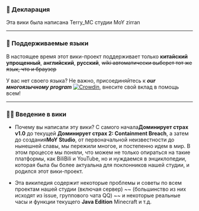 ### 📣 Декларация

Эта вики была написана Terry_MC студии MoY zirran

---

### 📄 Поддерживаемые языки

В настоящее время этот вики-проект поддерживает только **китайский упрощенный**, **английский**, **русский**, ~~wiki автоматически выберет тот же язык, что и браузер~~

У вас нет своего языка? Не важно, присоединяйтесь к **_our многоязычному program_** [![Crowdin](https://badges.crowdin.net/moywiki/localized.svg)](https://crowdin.com/project/moywiki), внесите свой вклад в помощь всем!

---

### 😶‍🌫️ Введение в вики

- Почему вы написали эту вики? С самого начала**Доминирует страх v1.0** до текущей **Доминирует страх 2: Containment Breach**, а затем до создания**MoY Studio**, от первоначальной неизвестности до нынешней славы, мы пережили многое, и постепенно идем в мир. В этом процессе мы поняли, что можем не только опираться на такие платформы, как BiliBili и YouTube, но и нуждаемся в энциклопедии, которая была бы более актуальна для поклонников нашей студии, и родился этот вики-проект.

- Эта википедия содержит некоторые проблемы и советы по всем проектам нашей студии (включая сервер) ~~ (большинство из них исходят из issue, группового чата QQ) ~~ и некоторые реальные часы и функции текущего **Java Edition** Minecraft и т.д.